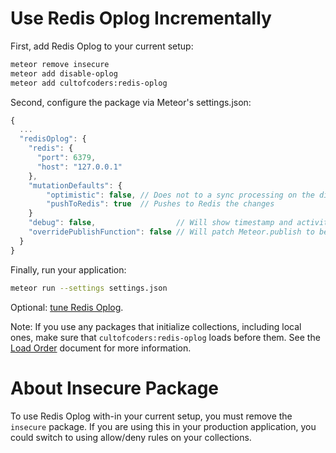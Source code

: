 # Use Redis Oplog Incrementally

First, add Redis Oplog to your current setup:

```bash
meteor remove insecure
meteor add disable-oplog
meteor add cultofcoders:redis-oplog
```

Second, configure the package via Meteor's settings.json:

```javascript
{
  ...
  "redisOplog": {
    "redis": {
      "port": 6379,
      "host": "127.0.0.1"
    },
    "mutationDefaults": {
        "optimistic": false, // Does not to a sync processing on the diffs
        "pushToRedis": true  // Pushes to Redis the changes
    }
    "debug": false,                  // Will show timestamp and activity of redis-oplog.
    "overridePublishFunction": false // Will patch Meteor.publish to become Meteor.publishWithRedis
  }
}
```

Finally, run your application: 

```bash
meteor run --settings settings.json
```

Optional: [tune Redis Oplog](docs/finetuning.md).

Note: If you use any packages that initialize collections, including local ones, make sure that `cultofcoders:redis-oplog` loads before them. See the [Load Order](./load_order.md) document for more information.


# About Insecure Package

To use Redis Oplog with-in your current setup, you must remove the `insecure` package. If you are using this in your production application, you could switch to using allow/deny rules on your collections.
